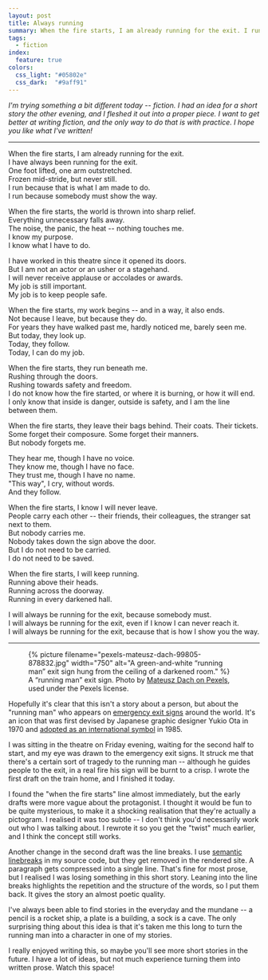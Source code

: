 ```yaml
---
layout: post
title: Always running
summary: When the fire starts, I am already running for the exit. I run because somebody must show the way.
tags:
  - fiction
index:
  feature: true
colors:
  css_light: "#05802e"
  css_dark:  "#9aff91"
---
```

*I'm trying something a bit different today -- fiction. I had an idea for a short story the other evening, and I fleshed it out into a proper piece. I want to get better at writing fiction, and the only way to do that is with practice. I hope you like what I've written!*

---

When the fire starts, I am already running for the exit.<br/>
I have always been running for the exit.<br/>
One foot lifted, one arm outstretched.<br/>
Frozen mid-stride, but never still.<br/>
I run because that is what I am made to do.<br/>
I run because somebody must show the way.

When the fire starts, the world is thrown into sharp relief.<br/>
Everything unnecessary falls away. <br/>
The noise, the panic, the heat -- nothing touches me.<br/>
I know my purpose.<br/>
I know what I have to do.

I have worked in this theatre since it opened its doors.<br/>
But I am not an actor or an usher or a stagehand.<br/>
I will never receive applause or accolades or awards.<br/>
My job is still important.<br/>
My job is to keep people safe.

When the fire starts, my work begins -- and in a way, it also ends.<br/>
Not because I leave, but because they do. <br/>
For years they have walked past me, hardly noticed me, barely seen me.<br/>
But today, they look up.<br/>
Today, they follow.<br/>
Today, I can do my job.

When the fire starts, they run beneath me.<br/>
Rushing through the doors.<br/>
Rushing towards safety and freedom.<br/>
I do not know how the fire started, or where it is burning, or how it will end.<br/>
I only know that inside is danger, outside is safety, and I am the line between them.

When the fire starts, they leave their bags behind.
Their coats.
Their tickets.<br/>
Some forget their composure.
Some forget their manners. <br/>
But nobody forgets me.

They hear me, though I have no voice.<br/>
They know me, though I have no face.<br/>
They trust me, though I have no name.<br/>
"This way", I cry, without words.<br/>
And they follow.

When the fire starts, I know I will never leave.<br/>
People carry each other -- their friends, their colleagues, the stranger sat next to them.<br/>
But nobody carries me.<br/>
Nobody takes down the sign above the door.<br/>
But I do not need to be carried.<br/>
I do not need to be saved.

When the fire starts, I will keep running.<br/>
Running above their heads.<br/>
Running across the doorway.<br/>
Running in every darkened hall.

I will always be running for the exit, because somebody must.<br/>
I will always be running for the exit, even if I know I can never reach it.<br/>
I will always be running for the exit, because that is how I show you the way.

---

<figure>
  {%
    picture
    filename="pexels-mateusz-dach-99805-878832.jpg"
    width="750"
    alt="A green-and-white “running man” exit sign hung from the ceiling of a darkened room."
  %}
  <figcaption>
    A “running man” exit sign.
    Photo by <a href="https://www.pexels.com/photo/green-and-white-exit-way-sign-878832/">Mateusz Dach on Pexels</a>, used under the Pexels license.
  </figcaption>
</figure>

Hopefully it's clear that this isn't a story about a person, but about the "running man" who appears on [emergency exit signs][wikipedia] around the world.
It's an icon that was first devised by Japanese graphic designer Yukio Ota in 1970 and [adopted as an international symbol][slate] in 1985.

I was sitting in the theatre on Friday evening, waiting for the second half to start, and my eye was drawn to the emergency exit signs.
It struck me that there's a certain sort of tragedy to the running man -- although he guides people to the exit, in a real fire his sign will be burnt to a crisp.
I wrote the first draft on the train home, and I finished it today.

I found the "when the fire starts" line almost immediately, but the early drafts were more vague about the protagonist.
I thought it would be fun to be quite mysterious, to make it a shocking realisation that they're actually a pictogram.
I realised it was too subtle -- I don't think you'd necessarily work out who I was talking about.
I rewrote it so you get the "twist" much earlier, and I think the concept still works.

Another change in the second draft was the line breaks.
I use [semantic linebreaks] in my source code, but they get removed in the rendered site.
A paragraph gets compressed into a single line.
That's fine for most prose, but I realised I was losing something in this short story.
Leaning into the line breaks highlights the repetition and the structure of the words, so I put them back.
It gives the story an almost poetic quality.

I've always been able to find stories in the everyday and the mundane -- a pencil is a rocket ship, a plate is a building, a sock is a cave.
The only surprising thing about this idea is that it's taken me this long to turn the running man into a character in one of my stories.

I really enjoyed writing this, so maybe you'll see more short stories in the future.
I have a lot of ideas, but not much experience turning them into written prose.
Watch this space!

[wikipedia]: https://en.wikipedia.org/wiki/Exit_sign
[slate]: https://www.slate.com/articles/life/signs/2010/03/the_big_red_word_vs_the_little_green_man.html
[semantic linebreaks]: https://sembr.org
